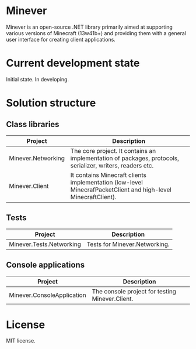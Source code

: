 # Minever

Minever is an open-source .NET library primarily aimed at supporting various versions of Minecraft (13w41b+) and providing them with a general user interface for creating client applications.

# Current development state

Initial state. In developing.

# Solution structure

## Class libraries

| Project | Description |
| ------- | ----------- |
| Minever.Networking | The core project. It contains an implementation of packages, protocols, serializer, writers, readers etc. |
| Minever.Client | It contains Minecraft clients implementation (low-level MinecrafPacketClient and high-level MinecraftClient). |

## Tests

| Project | Description |
| ------- | ----------- |
| Minever.Tests.Networking | Tests for Minever.Networking. |

## Console applications

| Project | Description |
| ------- | ----------- |
| Minever.ConsoleApplication | The console project for testing Minever.Client. |

# License

MIT license.
